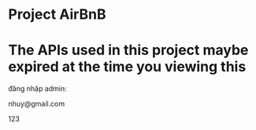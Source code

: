 <h1>Project AirBnB</h1>
<h1>The APIs used in this project maybe expired at the time you viewing this</h1>
<p>đăng nhập admin: </p>
<span>nhuy@gmail.com</p>
<span>123</span>

